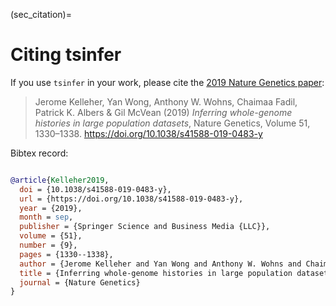 (sec_citation)=

# Citing tsinfer

If you use `tsinfer` in your work, please cite the
[2019 Nature Genetics paper](<https://doi.org/10.1038/s41588-019-0483-y>):

> Jerome Kelleher, Yan Wong, Anthony W. Wohns, 
> Chaimaa Fadil, Patrick K. Albers & Gil McVean (2019) 
> *Inferring whole-genome histories in large population datasets*,
> Nature Genetics, Volume 51, 1330–1338. https://doi.org/10.1038/s41588-019-0483-y

Bibtex record:

```bibtex

@article{Kelleher2019,
  doi = {10.1038/s41588-019-0483-y},
  url = {https://doi.org/10.1038/s41588-019-0483-y},
  year = {2019},
  month = sep,
  publisher = {Springer Science and Business Media {LLC}},
  volume = {51},
  number = {9},
  pages = {1330--1338},
  author = {Jerome Kelleher and Yan Wong and Anthony W. Wohns and Chaimaa Fadil and Patrick K. Albers and Gil McVean},
  title = {Inferring whole-genome histories in large population datasets},
  journal = {Nature Genetics}
}